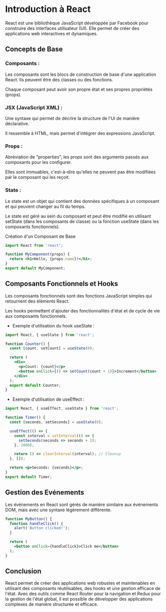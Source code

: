 # Introduction à React

React est une bibliothèque JavaScript développée par Facebook pour construire des interfaces utilisateur (UI). Elle permet de créer des applications web interactives et dynamiques.

## Concepts de Base

### Composants :

Les composants sont les blocs de construction de base d'une application React. Ils peuvent être des classes ou des fonctions.

Chaque composant peut avoir son propre état et ses propres propriétés (props).

### JSX (JavaScript XML) :

Une syntaxe qui permet de décrire la structure de l'UI de manière déclarative.

Il ressemble à HTML, mais permet d'intégrer des expressions JavaScript.
### Props :

Abréviation de "properties", les props sont des arguments passés aux composants pour les configurer.

Elles sont immuables, c'est-à-dire qu'elles ne peuvent pas être modifiées par le composant qui les reçoit.

### State :

Le state est un objet qui contient des données spécifiques à un composant et qui peuvent changer au fil du temps.

Le state est géré au sein du composant et peut être modifié en utilisant setState (dans les composants de classe) ou la fonction useState (dans les composants fonctionnels).

Création d'un Composant de Base


```jsx
import React from 'react';

function MyComponent(props) {
  return <h1>Hello, {props.name}!</h1>;
}
export default MyComponent;
```

## Composants Fonctionnels et Hooks

Les composants fonctionnels sont des fonctions JavaScript simples qui retournent des éléments React.

Les hooks permettent d'ajouter des fonctionnalités d'état et de cycle de vie aux composants fonctionnels.

* Exemple d'utilisation du hook useState :


```jsx
import React, { useState } from 'react';

function Counter() {
  const [count, setCount] = useState(0);

  return (
    <div>
      <p>Count: {count}</p>
      <button onClick={() => setCount(count + 1)}>Increment</button>
    </div>
  );
  export default Counter;
}

```



* Exemple d'utilisation de useEffect :


```jsx
import React, { useEffect, useState } from 'react';

function Timer() {
  const [seconds, setSeconds] = useState(0);

  useEffect(() => {
    const interval = setInterval(() => {
      setSeconds(seconds => seconds + 1);
    }, 1000);

    return () => clearInterval(interval); // Cleanup
  }, []);

  return <p>Seconds: {seconds}</p>;
}
export default Timer;

```

## Gestion des Evénements

Les événements en React sont gérés de manière similaire aux événements DOM, mais avec une syntaxe légèrement différente.


```jsx
function MyButton() {
  function handleClick() {
    alert('Button clicked!');
  }

  return (
    <button onClick={handleClick}>Click me</button>
  );
}
```

## Conclusion

React permet de créer des applications web robustes et maintenables en utilisant des composants réutilisables, des hooks et une gestion efficace de l'état. Avec des outils comme React Router pour la navigation et Redux pour la gestion de l'état global, il est possible de développer des applications complexes de manière structurée et efficace.
